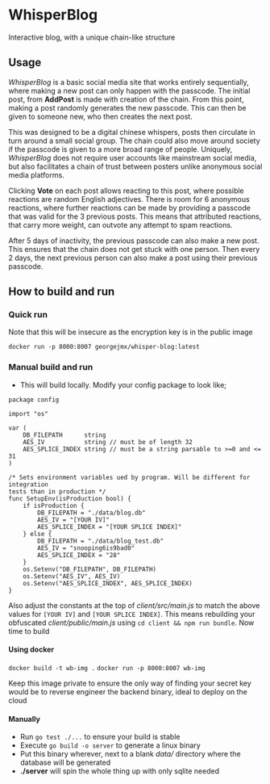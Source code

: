 # WhisperBlog

Interactive blog, with a unique chain-like structure

## Usage

_WhisperBlog_ is a basic social media site that works entirely sequentially,
where making a new post can only happen with the passcode. The initial post,
from **AddPost** is made with creation of the chain.
From this point, making a post randomly generates the new passcode. This
can then be given to someone new, who then creates the next post.

This was designed to be a digital chinese whispers,
posts then circulate in turn around a small
social group. The chain could also move around society if the passcode
is given to a more broad range of people. Uniquely, _WhisperBlog_
does not require user accounts like mainstream social media, but also
facilitates a chain of trust between posters unlike anonymous social
media platforms.

Clicking **Vote** on each post allows
reacting to this post, where possible reactions are random English
adjectives. There is room for 6 anonymous reactions, where
further reactions can be made by providing a passcode that was valid for
the 3 previous posts. This means that attributed reactions, that carry
more weight, can outvote any attempt to spam reactions.

After 5 days of inactivity, the previous passcode can also make a new post. This
ensures that the chain does not get stuck with one person. Then every 2 days,
the next previous person can also make a post using their previous passcode.

## How to build and run

### Quick run

Note that this will be insecure as the encryption key is in the public image

`docker run -p 8000:8007 georgejmx/whisper-blog:latest`

### Manual build and run

- This will build locally. Modify your config package to look like;

```
package config

import "os"

var (
	DB_FILEPATH      string
	AES_IV           string // must be of length 32
	AES_SPLICE_INDEX string // must be a string parsable to >=0 and <= 31
)

/* Sets environment variables ued by program. Will be different for integration
tests than in production */
func SetupEnv(isProduction bool) {
	if isProduction {
		DB_FILEPATH = "./data/blog.db"
		AES_IV = "[YOUR IV]"
		AES_SPLICE_INDEX = "[YOUR SPLICE INDEX]"
	} else {
		DB_FILEPATH = "./data/blog_test.db"
		AES_IV = "snooping6is9bad0"
		AES_SPLICE_INDEX = "28"
	}
	os.Setenv("DB_FILEPATH", DB_FILEPATH)
	os.Setenv("AES_IV", AES_IV)
	os.Setenv("AES_SPLICE_INDEX", AES_SPLICE_INDEX)
}
```

Also adjust the constants at the top of _client/src/main.js_ to match the above
values for `[YOUR IV]` and `[YOUR SPLICE INDEX]`. This means rebuilding your
obfuscated _client/public/main.js_ using `cd client && npm run bundle`. Now time
to build

#### Using docker

`docker build -t wb-img .`
`docker run -p 8000:8007 wb-img`

Keep this image private to ensure the only way of finding your secret key would
be to reverse engineer the backend binary, ideal to deploy on the cloud

#### Manually

- Run `go test ./...` to ensure your build is stable
- Execute `go build -o server` to generate a linux binary
- Put this binary wherever, next to a blank _data/_ directory where the database
  will be generated
- **./server** will spin the whole thing up with only sqlite needed
